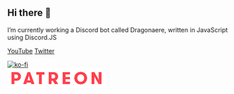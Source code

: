 ## Hi there 👋

I’m currently working a Discord bot called Dragonaere, written in JavaScript using Discord.JS

[YouTube](https://www.youtube.com/c/AndrewDragon)
[Twitter](https://www.twitter/com/AndrewDragonCh)

[![ko-fi](https://ko-fi.com/img/githubbutton_sm.svg)](https://ko-fi.com/R5R27YCVT)\
[![Patreon](assets/Patreon.png)](https://www.patreon.com/dragonaere)

<!--
**Dragonaere/Dragonaere** is a ✨ _special_ ✨ repository because its `README.md` (this file) appears on your GitHub profile.

Here are some ideas to get you started:

- 🌱 I’m currently learning ...
- 👯 I’m looking to collaborate on ...
- 🤔 I’m looking for help with ...
- 💬 Ask me about ...
- 📫 How to reach me: ...
- 😄 Pronouns: ...
- ⚡ Fun fact: ...
-->
